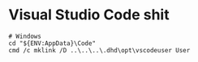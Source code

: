 # Visual Studio Code shit

    # Windows
    cd "${ENV:AppData}\Code"
    cmd /c mklink /D ..\..\..\.dhd\opt\vscodeuser User


